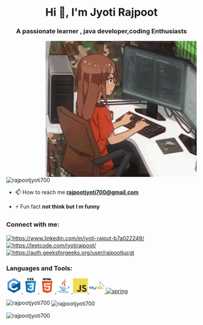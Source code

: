 <h1 align="center">Hi 👋, I'm Jyoti Rajpoot</h1>
<h3 align="center">A passionate learner , java developer,coding Enthusiasts</h3>
<img align="right" all="coding" width="400" src="github.gif"

<p align="left"> <img src="https://komarev.com/ghpvc/?username=rajpootjyoti700&label=Profile%20views&color=0e75b6&style=flat" alt="rajpootjyoti700" /> </p>

- 📫 How to reach me **rajpootjyoti700@gmail.com**

- ⚡ Fun fact **not think but I m funny**

<h3 align="left">Connect with me:</h3>
<p align="left">
<a href="https://linkedin.com/in/https://www.linkedin.com/in/jyoti-rajput-b7a022249/" target="blank"><img align="center" src="https://raw.githubusercontent.com/rahuldkjain/github-profile-readme-generator/master/src/images/icons/Social/linked-in-alt.svg" alt="https://www.linkedin.com/in/jyoti-rajput-b7a022249/" height="30" width="40" /></a>
<a href="https://www.leetcode.com/https://leetcode.com/jyotirajpoot/" target="blank"><img align="center" src="https://raw.githubusercontent.com/rahuldkjain/github-profile-readme-generator/master/src/images/icons/Social/leet-code.svg" alt="https://leetcode.com/jyotirajpoot/" height="30" width="40" /></a>
<a href="https://auth.geeksforgeeks.org/user/https://auth.geeksforgeeks.org/user/rajpootjucgt" target="blank"><img align="center" src="https://raw.githubusercontent.com/rahuldkjain/github-profile-readme-generator/master/src/images/icons/Social/geeks-for-geeks.svg" alt="https://auth.geeksforgeeks.org/user/rajpootjucgt" height="30" width="40" /></a>
</p>

<h3 align="left">Languages and Tools:</h3>
<p align="left"> <a href="https://www.cprogramming.com/" target="_blank" rel="noreferrer"> <img src="https://raw.githubusercontent.com/devicons/devicon/master/icons/c/c-original.svg" alt="c" width="40" height="40"/> </a> <a href="https://www.w3schools.com/css/" target="_blank" rel="noreferrer"> <img src="https://raw.githubusercontent.com/devicons/devicon/master/icons/css3/css3-original-wordmark.svg" alt="css3" width="40" height="40"/> </a> <a href="https://www.w3.org/html/" target="_blank" rel="noreferrer"> <img src="https://raw.githubusercontent.com/devicons/devicon/master/icons/html5/html5-original-wordmark.svg" alt="html5" width="40" height="40"/> </a> <a href="https://www.java.com" target="_blank" rel="noreferrer"> <img src="https://raw.githubusercontent.com/devicons/devicon/master/icons/java/java-original.svg" alt="java" width="40" height="40"/> </a> <a href="https://developer.mozilla.org/en-US/docs/Web/JavaScript" target="_blank" rel="noreferrer"> <img src="https://raw.githubusercontent.com/devicons/devicon/master/icons/javascript/javascript-original.svg" alt="javascript" width="40" height="40"/> </a> <a href="https://www.mysql.com/" target="_blank" rel="noreferrer"> <img src="https://raw.githubusercontent.com/devicons/devicon/master/icons/mysql/mysql-original-wordmark.svg" alt="mysql" width="40" height="40"/> </a> <a href="https://spring.io/" target="_blank" rel="noreferrer"> <img src="https://www.vectorlogo.zone/logos/springio/springio-icon.svg" alt="spring" width="40" height="40"/> </a> </p>

<p><img align="left" src="https://github-readme-stats.vercel.app/api/top-langs?username=rajpootjyoti700&show_icons=true&locale=en&layout=compact" alt="rajpootjyoti700" /></p>

<p>&nbsp;<img align="center" src="https://github-readme-stats.vercel.app/api?username=rajpootjyoti700&show_icons=true&locale=en" alt="rajpootjyoti700" /></p>

<p><img align="center" src="https://github-readme-streak-stats.herokuapp.com/?user=rajpootjyoti700&" alt="rajpootjyoti700" /></p>
